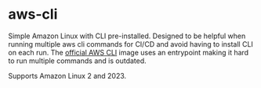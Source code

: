 # aws-cli

Simple Amazon Linux with CLI pre-installed. Designed to be helpful when running multiple aws cli commands for CI/CD and avoid having to install CLI on each run.
The [official AWS CLI](https://gallery.ecr.aws/aws-cli/aws-cli) image uses an entrypoint making it hard to run multiple commands and is outdated.

Supports Amazon Linux 2 and 2023. 